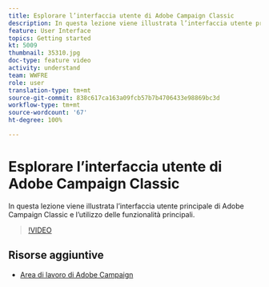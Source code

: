 ```yaml
---
title: Esplorare l’interfaccia utente di Adobe Campaign Classic
description: In questa lezione viene illustrata l’interfaccia utente principale di Adobe Campaign Classic e l’utilizzo delle funzionalità principali.
feature: User Interface
topics: Getting started
kt: 5009
thumbnail: 35310.jpg
doc-type: feature video
activity: understand
team: WWFRE
role: user
translation-type: tm+mt
source-git-commit: 838c617ca163a09fcb57b7b4706433e98869bc3d
workflow-type: tm+mt
source-wordcount: '67'
ht-degree: 100%

---
```



# Esplorare l’interfaccia utente di Adobe Campaign Classic

In questa lezione viene illustrata l’interfaccia utente principale di Adobe Campaign Classic e l’utilizzo delle funzionalità principali.

>[!VIDEO](https://video.tv.adobe.com/v/35130?quality=12)

## Risorse aggiuntive

* [Area di lavoro di Adobe Campaign](https://docs.adobe.com/content/help/it-IT/campaign-classic/using/getting-started/starting-with-adobe-campaign/adobe-campaign-workspace.html)
